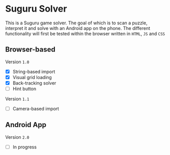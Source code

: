 # Suguru Solver
This is a Suguru game solver. 
The goal of which is to scan a puzzle, interpret it and solve with an Android app on the phone.
The different functionality will first be tested within the browser written in `HTML`, `JS` and `CSS`

## Browser-based
Version `1.0`
- [x] String-based import
- [x] Visual grid loading
- [x] Back-tracking solver
- [ ] Hint button

Version `1.1`
- [ ] Camera-based import

## Android App
Version `2.0`
- [ ] In progress
